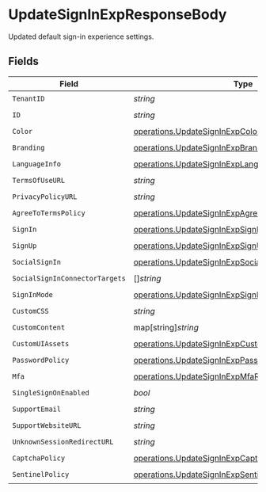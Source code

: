 # UpdateSignInExpResponseBody

Updated default sign-in experience settings.


## Fields

| Field                                                                                                                        | Type                                                                                                                         | Required                                                                                                                     | Description                                                                                                                  |
| ---------------------------------------------------------------------------------------------------------------------------- | ---------------------------------------------------------------------------------------------------------------------------- | ---------------------------------------------------------------------------------------------------------------------------- | ---------------------------------------------------------------------------------------------------------------------------- |
| `TenantID`                                                                                                                   | *string*                                                                                                                     | :heavy_check_mark:                                                                                                           | N/A                                                                                                                          |
| `ID`                                                                                                                         | *string*                                                                                                                     | :heavy_check_mark:                                                                                                           | N/A                                                                                                                          |
| `Color`                                                                                                                      | [operations.UpdateSignInExpColorResponse](../../models/operations/updatesigninexpcolorresponse.md)                           | :heavy_check_mark:                                                                                                           | N/A                                                                                                                          |
| `Branding`                                                                                                                   | [operations.UpdateSignInExpBrandingResponse](../../models/operations/updatesigninexpbrandingresponse.md)                     | :heavy_check_mark:                                                                                                           | N/A                                                                                                                          |
| `LanguageInfo`                                                                                                               | [operations.UpdateSignInExpLanguageInfoResponse](../../models/operations/updatesigninexplanguageinforesponse.md)             | :heavy_check_mark:                                                                                                           | N/A                                                                                                                          |
| `TermsOfUseURL`                                                                                                              | *string*                                                                                                                     | :heavy_check_mark:                                                                                                           | N/A                                                                                                                          |
| `PrivacyPolicyURL`                                                                                                           | *string*                                                                                                                     | :heavy_check_mark:                                                                                                           | N/A                                                                                                                          |
| `AgreeToTermsPolicy`                                                                                                         | [operations.UpdateSignInExpAgreeToTermsPolicyResponse](../../models/operations/updatesigninexpagreetotermspolicyresponse.md) | :heavy_check_mark:                                                                                                           | N/A                                                                                                                          |
| `SignIn`                                                                                                                     | [operations.UpdateSignInExpSignInResponse](../../models/operations/updatesigninexpsigninresponse.md)                         | :heavy_check_mark:                                                                                                           | N/A                                                                                                                          |
| `SignUp`                                                                                                                     | [operations.UpdateSignInExpSignUpResponse](../../models/operations/updatesigninexpsignupresponse.md)                         | :heavy_check_mark:                                                                                                           | N/A                                                                                                                          |
| `SocialSignIn`                                                                                                               | [operations.UpdateSignInExpSocialSignInResponse](../../models/operations/updatesigninexpsocialsigninresponse.md)             | :heavy_check_mark:                                                                                                           | N/A                                                                                                                          |
| `SocialSignInConnectorTargets`                                                                                               | []*string*                                                                                                                   | :heavy_check_mark:                                                                                                           | N/A                                                                                                                          |
| `SignInMode`                                                                                                                 | [operations.UpdateSignInExpSignInModeResponse](../../models/operations/updatesigninexpsigninmoderesponse.md)                 | :heavy_check_mark:                                                                                                           | N/A                                                                                                                          |
| `CustomCSS`                                                                                                                  | *string*                                                                                                                     | :heavy_check_mark:                                                                                                           | N/A                                                                                                                          |
| `CustomContent`                                                                                                              | map[string]*string*                                                                                                          | :heavy_check_mark:                                                                                                           | N/A                                                                                                                          |
| `CustomUIAssets`                                                                                                             | [operations.UpdateSignInExpCustomUIAssetsResponse](../../models/operations/updatesigninexpcustomuiassetsresponse.md)         | :heavy_check_mark:                                                                                                           | N/A                                                                                                                          |
| `PasswordPolicy`                                                                                                             | [operations.UpdateSignInExpPasswordPolicyResponse](../../models/operations/updatesigninexppasswordpolicyresponse.md)         | :heavy_check_mark:                                                                                                           | N/A                                                                                                                          |
| `Mfa`                                                                                                                        | [operations.UpdateSignInExpMfaResponse](../../models/operations/updatesigninexpmfaresponse.md)                               | :heavy_check_mark:                                                                                                           | N/A                                                                                                                          |
| `SingleSignOnEnabled`                                                                                                        | *bool*                                                                                                                       | :heavy_check_mark:                                                                                                           | N/A                                                                                                                          |
| `SupportEmail`                                                                                                               | *string*                                                                                                                     | :heavy_check_mark:                                                                                                           | N/A                                                                                                                          |
| `SupportWebsiteURL`                                                                                                          | *string*                                                                                                                     | :heavy_check_mark:                                                                                                           | N/A                                                                                                                          |
| `UnknownSessionRedirectURL`                                                                                                  | *string*                                                                                                                     | :heavy_check_mark:                                                                                                           | N/A                                                                                                                          |
| `CaptchaPolicy`                                                                                                              | [operations.UpdateSignInExpCaptchaPolicyResponse](../../models/operations/updatesigninexpcaptchapolicyresponse.md)           | :heavy_check_mark:                                                                                                           | N/A                                                                                                                          |
| `SentinelPolicy`                                                                                                             | [operations.UpdateSignInExpSentinelPolicyResponse](../../models/operations/updatesigninexpsentinelpolicyresponse.md)         | :heavy_check_mark:                                                                                                           | N/A                                                                                                                          |